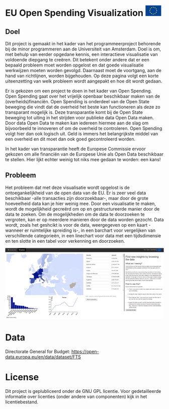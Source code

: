 # EU Open Spending Visualization ![Flag](/doc/euflag.gif)

## Doel
Dit project is gemaakt in het kader van het programmeerproject behorende bij de minor programmeren aan de Universiteit van Amsterdam. Doel is om, met behulp van eerder opgedane kennis, een interactieve visualisatie van voldoende diepgang te creëren. Dit betekent onder andere dat er een bepaald probleem moet worden opgelost en dat goede visualisatie werkwijzen moeten worden gevolgd. Daarnaast moet de voortgang, aan de hand van richtlijnen, worden bijgehouden. Op deze pagina volgt een korte uiteenzetting van welk probleem wordt aangepakt en hoe dit wordt gedaan.

Er is gekozen om een project te doen in het kader van Open Spending. Open Spending gaat over het vrijelijk openbaar beschikbaar maken van de (overheids)financiën. Open Spending is onderdeel van de Open State beweging die vindt dat de overheid het beste kan functioneren als deze zo transparant mogelijk is. Deze transparantie komt bij de Open State beweging tot uiting in het strijden voor publieke data Open Data maken. Door data Open Data te maken kan iedereen hiermee aan de slag om bijvoorbeeld te innoveren of om de overheid te controleren. Open Spending volgt hier dan ook logisch uit. Geld is immers het belangrijkste middel van een overheid en dit moet dan ook goed gecontroleerd worden.

In het kader van transparantie heeft de Europese Commissie ervoor gekozen om alle financiën van de Europese Unie als Open Data beschikbaar te stellen. Hier lijkt echter weinig tot niks mee gedaan te worden: een kans!

## Probleem

Het probleem dat met deze visualisatie wordt opgelost is de ontoegankelijkheid van de open data van de EU. Er is zeer veel data beschikbaar -alle transacties zijn doorzoekbaar-, maar door de grote hoeveelheid data kan je hier weinig mee. Door een visualisatie te maken, wordt de mogelijkheid gecreërd om op en gestructureerde manier door de data te zoeken. Om de mogelijkheden om de data te doorzoeken te vergroten, kan er op meerdere manieren door de data worden gezocht. Data wordt, zoals het geshcikt is voor de data, weergegeven op een kaart -wanneer er ruimtelijke spreiding is-, in een barchart voor vergelijken van verschillende categorieën, in een linechart voor data met een tijdsdimensie en ten slotte in een tabel voor verkenning en doorzoeken.

![Screenshot](/doc/screenshot.png)

# Data
Directorate General for Budget: https://open-data.europa.eu/en/data/dataset/FTS

# License
Dit project is geplubliceerd onder de GNU GPL licentie. Voor gedetailleerde informatie over licenties (onder andere van componenten) kijk in het licentiebestand.